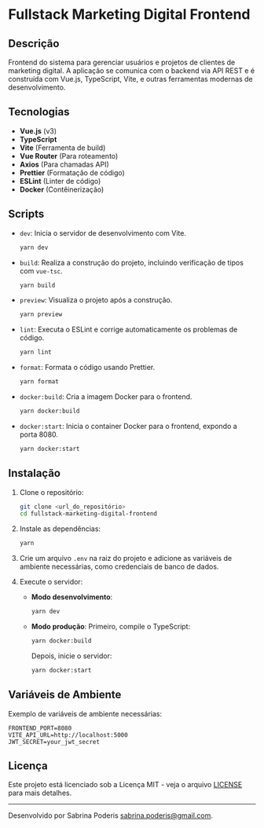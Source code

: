 # Fullstack Marketing Digital Frontend

## Descrição

Frontend do sistema para gerenciar usuários e projetos de clientes de marketing digital. A aplicação se comunica com o backend via API REST e é construída com Vue.js, TypeScript, Vite, e outras ferramentas modernas de desenvolvimento.

## Tecnologias

- **Vue.js** (v3)
- **TypeScript**
- **Vite** (Ferramenta de build)
- **Vue Router** (Para roteamento)
- **Axios** (Para chamadas API)
- **Prettier** (Formatação de código)
- **ESLint** (Linter de código)
- **Docker** (Contêinerização)

## Scripts

- `dev`: Inicia o servidor de desenvolvimento com Vite.
  ```bash
  yarn dev
  ```

- `build`: Realiza a construção do projeto, incluindo verificação de tipos com `vue-tsc`.
  ```bash
  yarn build
  ```

- `preview`: Visualiza o projeto após a construção.
  ```bash
  yarn preview
  ```

- `lint`: Executa o ESLint e corrige automaticamente os problemas de código.
  ```bash
  yarn lint
  ```

- `format`: Formata o código usando Prettier.
  ```bash
  yarn format
  ```

- `docker:build`: Cria a imagem Docker para o frontend.
  ```bash
  yarn docker:build
  ```

- `docker:start`: Inicia o container Docker para o frontend, expondo a porta 8080.
  ```bash
  yarn docker:start
  ```

## Instalação

1. Clone o repositório:
   ```bash
   git clone <url_do_repositório>
   cd fullstack-marketing-digital-frontend
   ```

2. Instale as dependências:
   ```bash
   yarn
   ```

3. Crie um arquivo `.env` na raiz do projeto e adicione as variáveis de ambiente necessárias, como credenciais de banco de dados.

4. Execute o servidor:
   - **Modo desenvolvimento**: 
     ```bash
     yarn dev
     ```
   - **Modo produção**: 
     Primeiro, compile o TypeScript:
     ```bash
     yarn docker:build
     ```
     Depois, inicie o servidor:
     ```bash
     yarn docker:start
     ```

## Variáveis de Ambiente

Exemplo de variáveis de ambiente necessárias:

```env
FRONTEND_PORT=8080
VITE_API_URL=http://localhost:5000
JWT_SECRET=your_jwt_secret
```

## Licença

Este projeto está licenciado sob a Licença MIT - veja o arquivo [LICENSE](LICENSE) para mais detalhes.

---

Desenvolvido por Sabrina Poderis <sabrina.poderis@gmail.com>.
